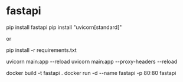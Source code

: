 # fastapi

pip install fastapi
pip install "uvicorn[standard]"
<!-- pip install requests -->


or

pip install -r requirements.txt

uvicorn main:app --reload 
uvicorn main:app --proxy-headers --reload 

<!-- docker build -t myimage .
docker run -d --name mycontainer -p 80:80 myimage -->

docker build -t fastapi .
docker run -d --name fastapi -p 80:80 fastapi